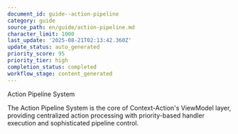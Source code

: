 ```yaml
---
document_id: guide--action-pipeline
category: guide
source_path: en/guide/action-pipeline.md
character_limit: 1000
last_update: '2025-08-21T02:13:42.360Z'
update_status: auto_generated
priority_score: 95
priority_tier: high
completion_status: completed
workflow_stage: content_generated
---
```

Action Pipeline System

The Action Pipeline System is the core of Context-Action's ViewModel layer, providing centralized action processing with priority-based handler execution and sophisticated pipeline control.
